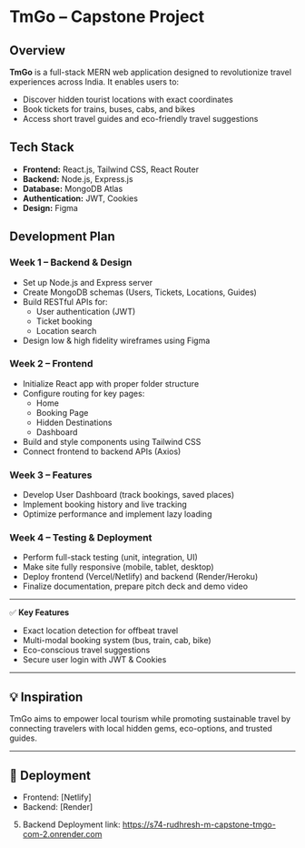 # TmGo – Capstone Project

## Overview
**TmGo** is a full-stack MERN web application designed to revolutionize travel experiences across India. It enables users to:
- Discover hidden tourist locations with exact coordinates
- Book tickets for trains, buses, cabs, and bikes
- Access short travel guides and eco-friendly travel suggestions

## Tech Stack
- **Frontend:** React.js, Tailwind CSS, React Router
- **Backend:** Node.js, Express.js
- **Database:** MongoDB Atlas
- **Authentication:** JWT, Cookies
- **Design:** Figma

## Development Plan

### Week 1 – Backend & Design
- Set up Node.js and Express server
- Create MongoDB schemas (Users, Tickets, Locations, Guides)
- Build RESTful APIs for:
  - User authentication (JWT)
  - Ticket booking
  - Location search
- Design low & high fidelity wireframes using Figma

### Week 2 – Frontend
- Initialize React app with proper folder structure
- Configure routing for key pages:
  - Home
  - Booking Page
  - Hidden Destinations
  - Dashboard
- Build and style components using Tailwind CSS
- Connect frontend to backend APIs (Axios)

### Week 3 – Features
- Develop User Dashboard (track bookings, saved places)
- Implement booking history and live tracking
- Optimize performance and implement lazy loading

### Week 4 – Testing & Deployment
- Perform full-stack testing (unit, integration, UI)
- Make site fully responsive (mobile, tablet, desktop)
- Deploy frontend (Vercel/Netlify) and backend (Render/Heroku)
- Finalize documentation, prepare pitch deck and demo video

---

✅ **Key Features**
- Exact location detection for offbeat travel
- Multi-modal booking system (bus, train, cab, bike)
- Eco-conscious travel suggestions
- Secure user login with JWT & Cookies

---

## 💡 Inspiration
TmGo aims to empower local tourism while promoting sustainable travel by connecting travelers with local hidden gems, eco-options, and trusted guides.

---

## 🚀 Deployment
- Frontend: [Netlify]
- Backend: [Render]


5.	Backend Deployment link:
https://s74-rudhresh-m-capstone-tmgo-com-2.onrender.com
